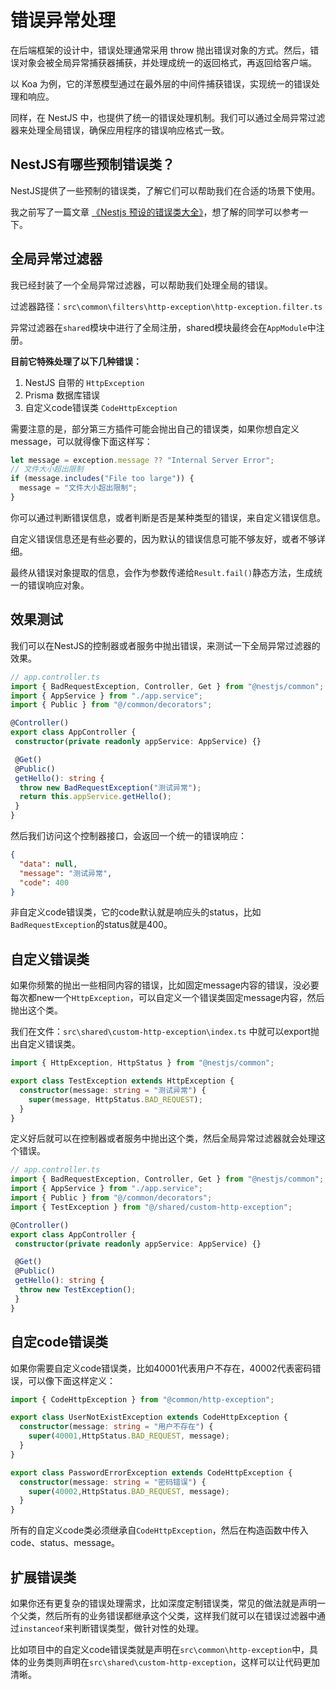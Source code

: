 # 错误异常处理

在后端框架的设计中，错误处理通常采用 throw 抛出错误对象的方式。然后，错误对象会被全局异常捕获器捕获，并处理成统一的返回格式，再返回给客户端。

以 Koa 为例，它的洋葱模型通过在最外层的中间件捕获错误，实现统一的错误处理和响应。

同样，在 NestJS 中，也提供了统一的错误处理机制。我们可以通过全局异常过滤器来处理全局错误，确保应用程序的错误响应格式一致。

## NestJS有哪些预制错误类？

NestJS提供了一些预制的错误类，了解它们可以帮助我们在合适的场景下使用。

我之前写了一篇文章 [《Nestjs 预设的错误类大全》](https://www.mulingyuer.com/archives/973/)，想了解的同学可以参考一下。

## 全局异常过滤器

我已经封装了一个全局异常过滤器，可以帮助我们处理全局的错误。

过滤器路径：`src\common\filters\http-exception\http-exception.filter.ts`

异常过滤器在`shared`模块中进行了全局注册，shared模块最终会在`AppModule`中注册。

**目前它特殊处理了以下几种错误：**

1. NestJS 自带的 `HttpException`
2. Prisma 数据库错误
3. 自定义code错误类 `CodeHttpException`

需要注意的是，部分第三方插件可能会抛出自己的错误类，如果你想自定义message，可以就得像下面这样写：

```typescript
let message = exception.message ?? "Internal Server Error";
// 文件大小超出限制
if (message.includes("File too large")) {
  message = "文件大小超出限制";
}
```

你可以通过判断错误信息，或者判断是否是某种类型的错误，来自定义错误信息。

自定义错误信息还是有些必要的，因为默认的错误信息可能不够友好，或者不够详细。

最终从错误对象提取的信息，会作为参数传递给`Result.fail()`静态方法，生成统一的错误响应对象。

## 效果测试

我们可以在NestJS的控制器或者服务中抛出错误，来测试一下全局异常过滤器的效果。

```typescript
// app.controller.ts
import { BadRequestException, Controller, Get } from "@nestjs/common";
import { AppService } from "./app.service";
import { Public } from "@/common/decorators";

@Controller()
export class AppController {
 constructor(private readonly appService: AppService) {}

 @Get()
 @Public()
 getHello(): string {
  throw new BadRequestException("测试异常");
  return this.appService.getHello();
 }
}
```

然后我们访问这个控制器接口，会返回一个统一的错误响应：

```json
{
  "data": null,
  "message": "测试异常",
  "code": 400
}
```

非自定义code错误类，它的code默认就是响应头的status，比如`BadRequestException`的status就是400。

## 自定义错误类

如果你频繁的抛出一些相同内容的错误，比如固定message内容的错误，没必要每次都new一个`HttpException`，可以自定义一个错误类固定message内容，然后抛出这个类。

我们在文件：`src\shared\custom-http-exception\index.ts` 中就可以export抛出自定义错误类。

```typescript
import { HttpException, HttpStatus } from "@nestjs/common";   

export class TestException extends HttpException {
  constructor(message: string = "测试异常") {
    super(message, HttpStatus.BAD_REQUEST);
  }
}
```

定义好后就可以在控制器或者服务中抛出这个类，然后全局异常过滤器就会处理这个错误。

```typescript
// app.controller.ts
import { BadRequestException, Controller, Get } from "@nestjs/common";
import { AppService } from "./app.service";
import { Public } from "@/common/decorators";
import { TestException } from "@/shared/custom-http-exception";

@Controller()
export class AppController {
 constructor(private readonly appService: AppService) {}

 @Get()
 @Public()
 getHello(): string {
  throw new TestException();
 }
}
```

## 自定code错误类

如果你需要自定义code错误类，比如40001代表用户不存在，40002代表密码错误，可以像下面这样定义：

```typescript
import { CodeHttpException } from "@common/http-exception";

export class UserNotExistException extends CodeHttpException {
  constructor(message: string = "用户不存在") {
    super(40001,HttpStatus.BAD_REQUEST, message);
  }
}

export class PasswordErrorException extends CodeHttpException {
  constructor(message: string = "密码错误") {
    super(40002,HttpStatus.BAD_REQUEST, message);
  }
}
```

所有的自定义code类必须继承自`CodeHttpException`，然后在构造函数中传入code、status、message。

## 扩展错误类

如果你还有更复杂的错误处理需求，比如深度定制错误类，常见的做法就是声明一个父类，然后所有的业务错误都继承这个父类，这样我们就可以在错误过滤器中通过`instanceof`来判断错误类型，做针对性的处理。

比如项目中的自定义code错误类就是声明在`src\common\http-exception`中，具体的业务类则声明在`src\shared\custom-http-exception`，这样可以让代码更加清晰。
